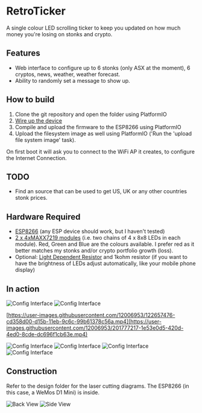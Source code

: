 # RetroTicker
 A single colour LED scrolling ticker to keep you updated on how much money you're losing on stonks and crypto.
 
## Features

* Web interface to configure up to 6 stonks (only ASX at the moment), 6 cryptos, news, weather, weather forecast.
* Ability to randomly set a message to show up.

## How to build

1) Clone the git repository and open the folder using PlatformIO
2) [Wire up the device](design)
3) Compile and upload the firmware to the ESP8266 using PlatformIO
4) Upload the filesystem image as well using PlatformIO ('Run the 'upload file system image' task).

On first boot it will ask you to connect to the WiFi AP it creates, to configure the Internet Connection.

## TODO

* Find an source that can be used to get US, UK or any other countries stonk prices.

## Hardware Required

* [ESP8266](https://www.aliexpress.com/item/32651747570.html) (any ESP device should work, but I haven't tested)
* [2 x 4xMAXX7219 modules](https://www.aliexpress.com/item/4001131640516.html) (i.e. two chains of 4 x 8x8 LEDs in each module). Red, Green and Blue are the colours available. I prefer red as it better matches my stonks and/or crypto portfolio growth (loss).
* Optional: [Light Dependent Resistor](https://www.aliexpress.com/item/32760631393.html) and 1kohm resistor (if you want to have the brightness of LEDs adjust automatically, like your mobile phone display)

## In action
![Config Interface](media/front_1.jpg)
![Config Interface](media/front_2.jpg)

[https://user-images.githubusercontent.com/12006953/122657476-cd358d00-d15b-11eb-9c6c-99b61378c56a.mp4](https://user-images.githubusercontent.com/12006953/201777217-1e53e0d5-420d-4ed0-8cde-dc696f1cb63e.mp4)

![Config Interface](media/config_1.jpg)
![Config Interface](media/config_2.jpg)
![Config Interface](media/config_3.jpg)
![Config Interface](media/config_5.jpg)


## Construction
Refer to the design folder for the laser cutting diagrams. The ESP8266 (in this case, a WeMos D1 Mini) is inside.

![Back View](design/back_view.jpg)
![Side View](design/side_view.jpg)



